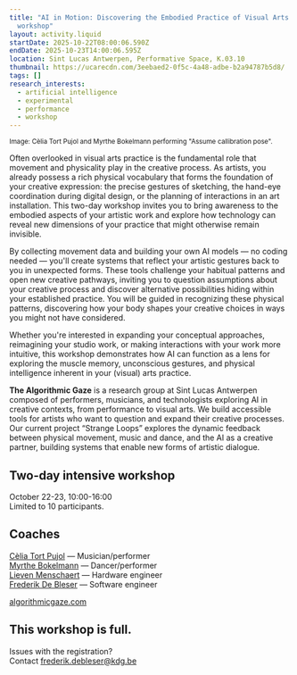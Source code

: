 ```yaml
---
title: "AI in Motion: Discovering the Embodied Practice of Visual Arts | Two-day
  workshop"
layout: activity.liquid
startDate: 2025-10-22T08:00:06.590Z
endDate: 2025-10-23T14:00:06.595Z
location: Sint Lucas Antwerpen, Performative Space, K.03.10
thumbnail: https://ucarecdn.com/3eebaed2-0f5c-4a48-adbe-b2a94787b5d8/
tags: []
research_interests:
  - artificial intelligence
  - experimental
  - performance
  - workshop
---
```


<small>Image: Cèlia Tort Pujol and Myrthe Bokelmann performing "Assume callibration pose".</small>

Often overlooked in visual arts practice is the fundamental role that movement and physicality play in the creative process. As artists, you already possess a rich physical vocabulary that forms the foundation of your creative expression: the precise gestures of sketching, the hand-eye coordination during digital design, or the planning of interactions in an art installation. This two-day workshop invites you to bring awareness to the embodied aspects of your artistic work and explore how technology can reveal new dimensions of your practice that might otherwise remain invisible.

By collecting movement data and building your own AI models — no coding needed — you'll create systems that reflect your artistic gestures back to you in unexpected forms. These tools challenge your habitual patterns and open new creative pathways, inviting you to question assumptions about your creative process and discover alternative possibilities hiding within your established practice. You will be guided in recognizing these physical patterns, discovering how your body shapes your creative choices in ways you might not have considered.

Whether you're interested in expanding your conceptual approaches, reimagining your studio work, or making interactions with your work more intuitive, this workshop demonstrates how AI can function as a lens for exploring the muscle memory, unconscious gestures, and physical intelligence inherent in your (visual) arts practice.

**The Algorithmic Gaze** is a research group at Sint Lucas Antwerpen composed of performers, musicians, and technologists exploring AI in creative contexts, from performance to visual arts. We build accessible tools for artists who want to question and expand their creative processes. Our current project “Strange Loops” explores the dynamic feedback between physical movement, music and dance, and the AI as a creative partner, building systems that enable new forms of artistic dialogue.

## Two-day intensive workshop

October 22-23, 10:00-16:00\
Limited to 10 participants.

## Coaches

[Cèlia Tort Pujol](https://slarg.be/people/c%C3%A8lia-tort-pujol/) — Musician/performer\
[Myrthe Bokelmann](https://slarg.be/people/myrthe-bokelmann/) — Dancer/performer\
[Lieven Menschaert](https://slarg.be/people/lieven-menschaert/) — Hardware engineer\
[Frederik De Bleser](https://slarg.be/people/frederik-de-bleser/) — Software engineer

[algorithmicgaze.com](https://algorithmicgaze.com/)

## This workshop is full.

Issues with the registration?\
Contact frederik.debleser@kdg.be
